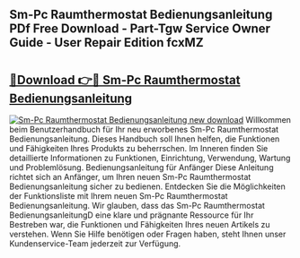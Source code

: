 ## Sm-Pc Raumthermostat Bedienungsanleitung PDf Free Download - Part-Tgw Service Owner Guide - User Repair Edition fcxMZ

# <h2><a href="http://df4bfw.blite.top/?on=Sm-Pc+Raumthermostat+Bedienungsanleitung">🔗Download 👉🔴 Sm-Pc Raumthermostat Bedienungsanleitung</a></h2>

[![Sm-Pc Raumthermostat Bedienungsanleitung new download](https://i.imgur.com/lujVjoI.png)](http://df4bfw.blite.top/?on=Sm-Pc+Raumthermostat+Bedienungsanleitung)
Willkommen beim Benutzerhandbuch für Ihr neu erworbenes Sm-Pc Raumthermostat Bedienungsanleitung. Dieses Handbuch soll Ihnen helfen, die Funktionen und Fähigkeiten Ihres Produkts zu beherrschen. Im Inneren finden Sie detaillierte Informationen zu Funktionen, Einrichtung, Verwendung, Wartung und Problemlösung. Bedienungsanleitung für Anfänger Diese Anleitung richtet sich an Anfänger, um Ihren neuen Sm-Pc Raumthermostat Bedienungsanleitung sicher zu bedienen. Entdecken Sie die Möglichkeiten der Funktionsliste mit Ihrem neuen Sm-Pc Raumthermostat Bedienungsanleitung. Wir glauben, dass das Sm-Pc Raumthermostat BedienungsanleitungD eine klare und prägnante Ressource für Ihr Bestreben war, die Funktionen und Fähigkeiten Ihres neuen Artikels zu verstehen. Wenn Sie Hilfe benötigen oder Fragen haben, steht Ihnen unser Kundenservice-Team jederzeit zur Verfügung.
